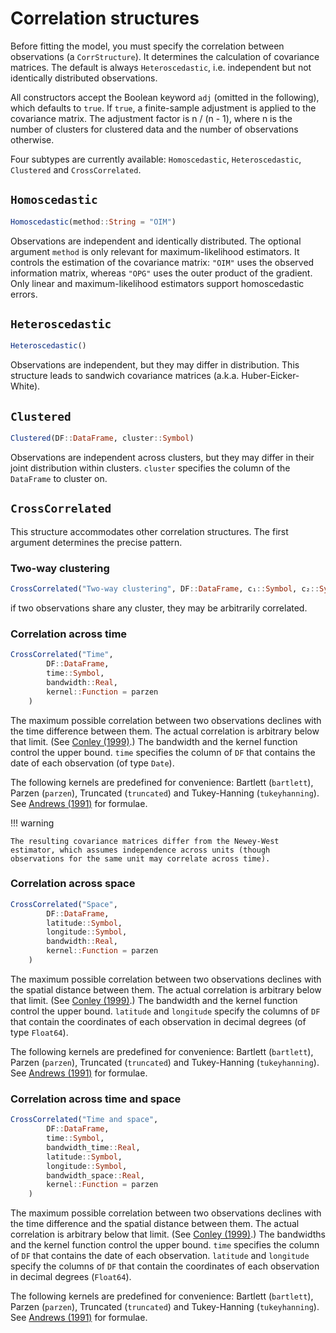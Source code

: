 # Correlation structures

Before fitting the model, you must specify the correlation between observations (a `CorrStructure`). It determines the calculation of covariance matrices. The default is always `Heteroscedastic`, i.e. independent but not identically distributed observations.

All constructors accept the Boolean keyword `adj` (omitted in the following), which defaults to `true`. If `true`, a finite-sample adjustment is applied to the covariance matrix. The adjustment factor is n / (n - 1), where n is the number of clusters for clustered data and the number of observations otherwise.

Four subtypes are currently available: `Homoscedastic`, `Heteroscedastic`, `Clustered` and `CrossCorrelated`.

## `Homoscedastic`

```julia
Homoscedastic(method::String = "OIM")
```
Observations are independent and identically distributed. The optional argument `method` is only relevant for maximum-likelihood estimators. It controls the estimation of the covariance matrix: `"OIM"` uses the observed information matrix, whereas `"OPG"` uses the outer product of the gradient. Only linear and maximum-likelihood estimators support homoscedastic errors.

## `Heteroscedastic`

```julia
Heteroscedastic()
```
Observations are independent, but they may differ in distribution. This structure leads to sandwich covariance matrices (a.k.a. Huber-Eicker-White).

## `Clustered`

```julia
Clustered(DF::DataFrame, cluster::Symbol)
```

Observations are independent across clusters, but they may differ in their joint distribution within clusters. `cluster` specifies the column of the `DataFrame` to cluster on.

## `CrossCorrelated`

This structure accommodates other correlation structures. The first argument determines the precise pattern.

### Two-way clustering

```julia
CrossCorrelated("Two-way clustering", DF::DataFrame, c₁::Symbol, c₂::Symbol)
```
if two observations share any cluster, they may be arbitrarily correlated.

### Correlation across time

```julia
CrossCorrelated("Time",
        DF::DataFrame,
        time::Symbol,
        bandwidth::Real,
        kernel::Function = parzen
    )
```

The maximum possible correlation between two observations declines with the time difference between them. The actual correlation is arbitrary below that limit. (See [Conley (1999)](https://www.sciencedirect.com/science/article/pii/S0304407698000840).) The bandwidth and the kernel function control the upper bound. `time` specifies the column of `DF` that contains the date of each observation (of type `Date`).

The following kernels are predefined for convenience: Bartlett (`bartlett`), Parzen (`parzen`), Truncated (`truncated`) and Tukey-Hanning (`tukeyhanning`). See [Andrews (1991)](http://jstor.org/stable/2938229) for formulae.

!!! warning

    The resulting covariance matrices differ from the Newey-West estimator, which assumes independence across units (though observations for the same unit may correlate across time).

### Correlation across space

```julia
CrossCorrelated("Space",
        DF::DataFrame,
        latitude::Symbol,
        longitude::Symbol,
        bandwidth::Real,
        kernel::Function = parzen
    )
```

The maximum possible correlation between two observations declines with the spatial distance between them. The actual correlation is arbitrary below that limit. (See [Conley (1999)](https://www.sciencedirect.com/science/article/pii/S0304407698000840).) The bandwidth and the kernel function control the upper bound. `latitude` and `longitude` specify the columns of `DF` that contain the coordinates of each observation in decimal degrees (of type `Float64`).

The following kernels are predefined for convenience: Bartlett (`bartlett`), Parzen (`parzen`), Truncated (`truncated`) and Tukey-Hanning (`tukeyhanning`). See [Andrews (1991)](http://jstor.org/stable/2938229) for formulae.

### Correlation across time and space

```julia
CrossCorrelated("Time and space",
        DF::DataFrame,
        time::Symbol,
        bandwidth_time::Real,
        latitude::Symbol,
        longitude::Symbol,
        bandwidth_space::Real,
        kernel::Function = parzen
    )
```

The maximum possible correlation between two observations declines with the time difference and the spatial distance between them. The actual correlation is arbitrary below that limit. (See [Conley (1999)](https://www.sciencedirect.com/science/article/pii/S0304407698000840).) The bandwidths and the kernel function control the upper bound. `time` specifies the column of `DF` that contains the date of each observation. `latitude` and `longitude` specify the columns of `DF` that contain the coordinates of each observation in decimal degrees (`Float64`).

The following kernels are predefined for convenience: Bartlett (`bartlett`), Parzen (`parzen`), Truncated (`truncated`) and Tukey-Hanning (`tukeyhanning`). See [Andrews (1991)](http://jstor.org/stable/2938229) for formulae.
